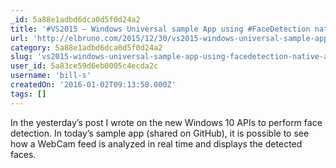 ```yaml
---
_id: 5a88e1adbd6dca0d5f0d24a2
title: '#VS2015 – Windows Universal sample App using #FaceDetection native API on #Windows10'
url: 'http://elbruno.com/2015/12/30/vs2015-windows-universal-sample-app-using-facedetection-native-api-on-windows10/'
category: 5a88e1adbd6dca0d5f0d24a2
slug: 'vs2015-windows-universal-sample-app-using-facedetection-native-api-on-windows10'
user_id: 5a83ce59d6eb0005c4ecda2c
username: 'bill-s'
createdOn: '2016-01-02T09:13:58.000Z'
tags: []
---
```


In the yesterday’s post I wrote on the new Windows 10 APIs to perform face detection. In today’s sample app (shared on GitHub), it is possible to see how a WebCam feed is analyzed in real time and displays the detected faces.
